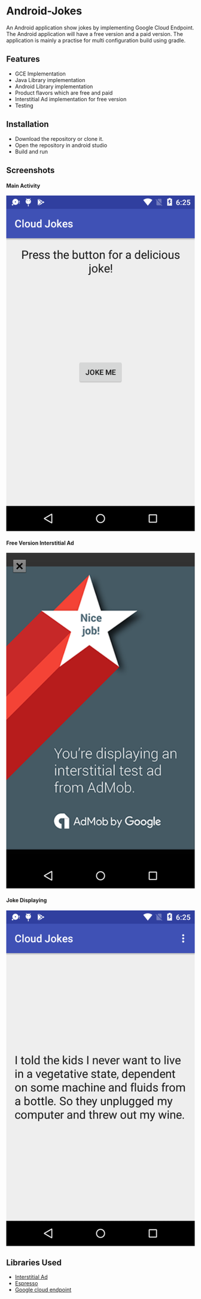 # Android-Jokes
An Android application show jokes by implementing Google Cloud Endpoint. The Android application will have a free version and a paid version. The application is mainly a practise for multi configuration build using gradle.

## Features
* GCE Implementation
* Java Library implementation
* Android Library implementation
* Product flavors which are free and paid
* Interstitial Ad implementation for free version
* Testing

## Installation
* Download the repository or clone it. 
* Open the repository in android studio
* Build and run

## Screenshots

#### Main Activity
![Main Activity](https://github.com/dilipkumar4813/Android-Jokes/blob/master/screenshots/joke-main-device-2017-06-14-182556.png)

#### Free Version Interstitial Ad
![Interstitial Ad](https://github.com/dilipkumar4813/Android-Jokes/blob/master/screenshots/free-ad-device-2017-06-14-182421.png)

#### Joke Displaying
![Displayer](https://github.com/dilipkumar4813/Android-Jokes/blob/master/screenshots/joke-device-2017-06-14-182512.png)

## Libraries Used
* [Interstitial Ad](https://developers.google.com/admob/android/interstitial)
* [Espresso](https://google.github.io/android-testing-support-library/docs/espresso/index.html)
* [Google cloud endpoint](https://cloud.google.com/endpoints/docs/frameworks/legacy/v1/java/calling-from-android)


